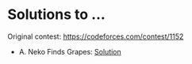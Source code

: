 # Solutions to ...

Original contest: https://codeforces.com/contest/1152

* A. Neko Finds Grapes: [Solution](/Problem-A)
